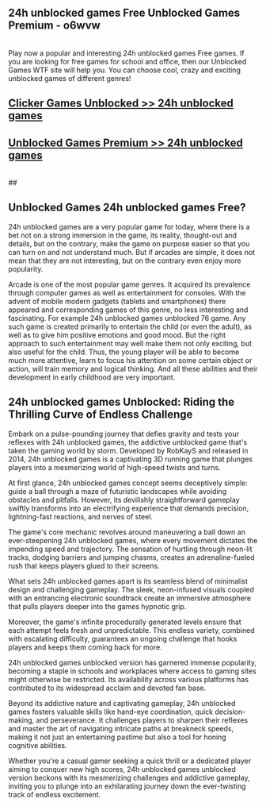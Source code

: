## 24h unblocked games Free Unblocked Games Premium - o6wvw <br>
<br>
Play now a popular and interesting 24h unblocked games Free games. If you are looking for free games for school and office, then our Unblocked Games WTF site will help you. You can choose cool, crazy and exciting unblocked games of different genres!


##  [Clicker Games Unblocked >> 24h unblocked games](http://freeplayer.one?title=24h_unblocked_games&ref=05)

##  [Unblocked Games Premium >> 24h unblocked games](http://freeplayer.one?title=24h_unblocked_games&ref=05)
  <br>
  ##



## Unblocked Games 24h unblocked games Free?

24h unblocked games are a very popular game for today, where there is a bet not on a strong immersion in the game, its reality, thought-out and details, but on the contrary, make the game on purpose easier so that you can turn on and not understand much. But if arcades are simple, it does not mean that they are not interesting, but on the contrary even enjoy more popularity.

Arcade is one of the most popular game genres. It acquired its prevalence through computer games as well as entertainment for consoles. With the advent of mobile modern gadgets (tablets and smartphones) there appeared and corresponding games of this genre, no less interesting and fascinating. For example 24h unblocked games unblocked 76 game. Any such game is created primarily to entertain the child (or even the adult), as well as to give him positive emotions and good mood. But the right approach to such entertainment may well make them not only exciting, but also useful for the child. Thus, the young player will be able to become much more attentive, learn to focus his attention on some certain object or action, will train memory and logical thinking. And all these abilities and their development in early childhood are very important.

##  24h unblocked games Unblocked: Riding the Thrilling Curve of Endless Challenge

Embark on a pulse-pounding journey that defies gravity and tests your reflexes with 24h unblocked games, the addictive unblocked game that's taken the gaming world by storm. Developed by RobKayS and released in 2014, 24h unblocked games is a captivating 3D running game that plunges players into a mesmerizing world of high-speed twists and turns.

At first glance, 24h unblocked games concept seems deceptively simple: guide a ball through a maze of futuristic landscapes while avoiding obstacles and pitfalls. However, its devilishly straightforward gameplay swiftly transforms into an electrifying experience that demands precision, lightning-fast reactions, and nerves of steel.

The game's core mechanic revolves around maneuvering a ball down an ever-steepening 24h unblocked games, where every movement dictates the impending speed and trajectory. The sensation of hurtling through neon-lit tracks, dodging barriers and jumping chasms, creates an adrenaline-fueled rush that keeps players glued to their screens.

What sets 24h unblocked games apart is its seamless blend of minimalist design and challenging gameplay. The sleek, neon-infused visuals coupled with an entrancing electronic soundtrack create an immersive atmosphere that pulls players deeper into the games hypnotic grip.

Moreover, the game's infinite procedurally generated levels ensure that each attempt feels fresh and unpredictable. This endless variety, combined with escalating difficulty, guarantees an ongoing challenge that hooks players and keeps them coming back for more.

24h unblocked games unblocked version has garnered immense popularity, becoming a staple in schools and workplaces where access to gaming sites might otherwise be restricted. Its availability across various platforms has contributed to its widespread acclaim and devoted fan base.

Beyond its addictive nature and captivating gameplay, 24h unblocked games fosters valuable skills like hand-eye coordination, quick decision-making, and perseverance. It challenges players to sharpen their reflexes and master the art of navigating intricate paths at breakneck speeds, making it not just an entertaining pastime but also a tool for honing cognitive abilities.

Whether you're a casual gamer seeking a quick thrill or a dedicated player aiming to conquer new high scores, 24h unblocked games unblocked version beckons with its mesmerizing challenges and addictive gameplay, inviting you to plunge into an exhilarating journey down the ever-twisting track of endless excitement.